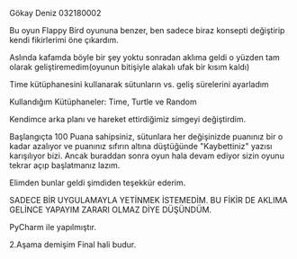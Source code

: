 Gökay Deniz 032180002

Bu oyun Flappy Bird oyununa benzer, ben sadece biraz konsepti değiştirip kendi fikirlerimi öne çıkardım.

Aslında kafamda böyle bir şey yoktu sonradan aklıma geldi o yüzden tam olarak geliştiremedim(oyunun bitişiyle alakalı ufak bir kısım kaldı)

Time kütüphanesini kullanarak sütunların vs. geliş sürelerini ayarladım 

Kullandığım Kütüphaneler: Time, Turtle ve Random

Kendimce arka planı ve hareket ettirdiğimiz simgeyi değiştirdim.

Başlangıçta 100 Puana sahipsiniz, sütunlara her değişinizde puanınız bir o kadar azalıyor ve puanınız sıfırın altına düştüğünde "Kaybettiniz" yazısı karışılıyor bizi. Ancak buraddan sonra oyun hala devam ediyor sizin oyunu tekrar açıp başlatmanız lazım.

Elimden bunlar geldi şimdiden teşekkür ederim.

SADECE BİR UYGULAMAYLA YETİNMEK İSTEMEDİM. BU FİKİR DE AKLIMA GELİNCE YAPAYIM ZARARI OLMAZ DİYE DÜŞÜNDÜM.

PyCharm ile yapılmıştır.

2.Aşama demişim Final hali budur.
